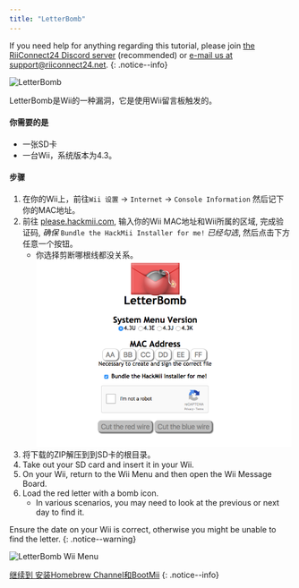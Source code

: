 ```yaml
---
title: "LetterBomb"
---
```


If you need help for anything regarding this tutorial, please join [the RiiConnect24 Discord server](https://discord.gg/rc24) (recommended) or [e-mail us at support@riiconnect24.net](mailto:support@riiconnect24.net).
{: .notice--info}

![LetterBomb](/images/letterbomb.png)

LetterBomb是Wii的一种漏洞，它是使用Wii留言板触发的。

#### 你需要的是
- 一张SD卡
- 一台Wii，系统版本为4.3。

#### 步骤


1. 在你的Wii上，前往`Wii 设置` -> `Internet` -> `Console Information` 然后记下你的MAC地址。
1. 前往 [please.hackmii.com](https://please.hackmii.com), 输入你的Wii MAC地址和Wii所属的区域, 完成验证码, *确保* `Bundle the HackMii Installer for me!` *已经勾选*, 然后点击下方任意一个按钮。
   - 你选择剪断哪根线都没关系。![HackMii 屏幕](/images/Wii/LetterBomb-PC.png)
1. 将下载的ZIP解压到到SD卡的根目录。
1. Take out your SD card and insert it in your Wii.
1. On your Wii, return to the Wii Menu and then open the Wii Message Board.
1. Load the red letter with a bomb icon.
   - In various scenarios, you may need to look at the previous or next day to find it.

Ensure the date on your Wii is correct, otherwise you might be unable to find the letter.
{: .notice--warning}


![LetterBomb Wii Menu](/images/Wii/LetterBomb-Wii.png)

[继续到 安装Homebrew Channel和BootMii](hbc)
{: .notice--info}
